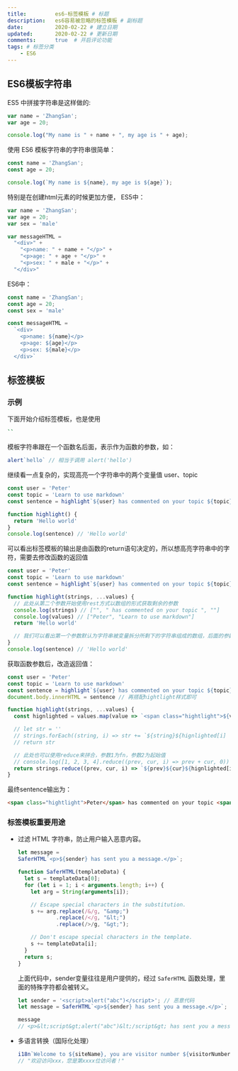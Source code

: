 ```yaml
---
title:         es6-标签模板 # 标题
description:   es6容易被忽略的标签模板 # 副标题
date:          2020-02-22 # 建立日期
updated:       2020-02-22 # 更新日期
comments:      true  # 开启评论功能
tags: # 标签分类
    - ES6
---
```


## ES6模板字符串

ES5 中拼接字符串是这样做的:
```js
var name = 'ZhangSan';
var age = 20;

console.log("My name is " + name + ", my age is " + age);
```

使用 ES6 模板字符串的字符串很简单：
```js
const name = 'ZhangSan';
const age = 20;

console.log(`My name is ${name}, my age is ${age}`);
```

特别是在创建html元素的时候更加方便，
ES5中：
```js
var name = 'ZhangSan';
var age = 20;
var sex = 'male'

var messageHTML =
  "<div>" +
    "<p>name: " + name + "</p>" +
    "<p>age: " + age + "</p>" +
    "<p>sex: " + male + "</p>" +
  "</div>"
```
ES6中：
```js
const name = 'ZhangSan';
const age = 20;
const sex = 'male'

const messageHTML =
  `<div>
    <p>name: ${name}</p>
    <p>age: ${age}</p>
    <p>sex: ${male}</p>
  </div>`
```


## 标签模板
### 示例

下面开始介绍标签模板，也是使用
```bash
``
```

模板字符串跟在一个函数名后面，表示作为函数的参数，如：
```js
alert`hello` // 相当于调用 alert('hello')
```

继续看一点复杂的，实现高亮一个字符串中的两个变量值 user、topic
```js
const user = 'Peter'
const topic = 'Learn to use markdown'
const sentence = highlight`${user} has commented on your topic ${topic}`

function highlight() {
  return 'Hello world'
}
console.log(sentence) // 'Hello world'
```

可以看出标签模板的输出是由函数的return语句决定的，所以想高亮字符串中的字符，需要去修改函数的返回值
```js
const user = 'Peter'
const topic = 'Learn to use markdown'
const sentence = highlight`${user} has commented on your topic ${topic}`

function highlight(strings, ...values) {
  // 此处从第二个参数开始使用rest方式以数组的形式获取剩余的参数
  console.log(strings) // ["", " has commented on your topic ", ""]
  console.log(values) // ["Peter", "Learn to use markdown"]
  return 'Hello world'

  // 我们可以看出第一个参数默认为字符串被变量拆分所剩下的字符串组成的数组，后面的参数为变量
}
console.log(sentence) // 'Hello world'
```

获取函数参数后，改造返回值：
```js
const user = 'Peter'
const topic = 'Learn to use markdown'
const sentence = highlight`${user} has commented on your topic ${topic}`
document.body.innerHTML = sentence // 再搭配hightlight样式即可

function highlight(strings, ...values) {
  const hignlighted = values.map(value => `<span class="hightlight">${value}</span>`)

  // let str = ''
  // strings.forEach((string, i) => str += `${string}${hignlighted[i] || ''}`) // 此处很巧妙的将两个数组又拼合在一起，需要注意最后一个hignlighted[i]为undefined，因为values.length始终比strings.length小1
  // return str

  // 此处也可以使用reduce来拼合，参数1为fn，参数2为起始值
  // console.log([1, 2, 3, 4].reduce((prev, cur, i) => prev + cur, 0)) // 10
  return strings.reduce((prev, cur, i) => `${prev}${cur}${hignlighted[i] || ''}`, '')
}
```

最终sentence输出为：
```html
<span class="hightlight">Peter</span> has commented on your topic <span class="hightlight">Learn to use markdown</span>
```

### 标签模板重要用途
- 过滤 HTML 字符串，防止用户输入恶意内容。
  ```js
  let message =
  SaferHTML`<p>${sender} has sent you a message.</p>`;

  function SaferHTML(templateData) {
    let s = templateData[0];
    for (let i = 1; i < arguments.length; i++) {
      let arg = String(arguments[i]);

      // Escape special characters in the substitution.
      s += arg.replace(/&/g, "&amp;")
              .replace(/</g, "&lt;")
              .replace(/>/g, "&gt;");

      // Don't escape special characters in the template.
      s += templateData[i];
    }
    return s;
  }
  ```

  上面代码中，sender变量往往是用户提供的，经过 `SaferHTML` 函数处理，里面的特殊字符都会被转义。

  ```js
  let sender = '<script>alert("abc")</script>'; // 恶意代码
  let message = SaferHTML`<p>${sender} has sent you a message.</p>`;

  message
  // <p>&lt;script&gt;alert("abc")&lt;/script&gt; has sent you a message.</p>
  ```


- 多语言转换（国际化处理）
  ```js
  i18n`Welcome to ${siteName}, you are visitor number ${visitorNumber}!`
  // "欢迎访问xxx，您是第xxxx位访问者！"
  ```